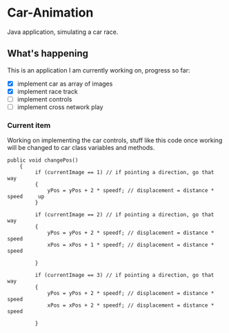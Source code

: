 # Car-Animation
Java application, simulating a car race.

## What's happening
This is an application I am currently working on, progress so far:
- [x] implement car as array of images
- [x] implement race track
- [ ] implement controls
- [ ] implement cross network play

### Current item
Working on implementing the car controls, stuff like this code once working will be changed to car class variables and methods.
```
public void changePos()
    {
         if (currentImage == 1) // if pointing a direction, go that way 
         {
             yPos = yPos + 2 * speedf; // displacement = distance * speed     up
         }
         
         if (currentImage == 2) // if pointing a direction, go that way 
         {
             yPos = yPos + 2 * speedf; // displacement = distance * speed
             xPos = xPos + 1 * speedf; // displacement = distance * speed

         }
         
         if (currentImage == 3) // if pointing a direction, go that way 
         {
             yPos = yPos + 2 * speedf; // displacement = distance * speed
             xPos = xPos + 2 * speedf; // displacement = distance * speed

         }
```
         
